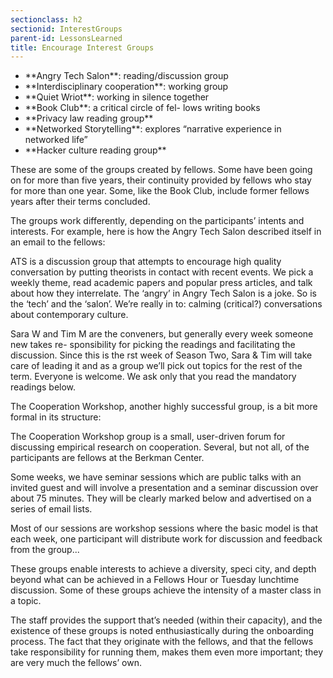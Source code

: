 ```yaml
---
sectionclass: h2
sectionid: InterestGroups
parent-id: LessonsLearned
title: Encourage Interest Groups
---
```

<ul>
<li>**Angry Tech Salon**: reading/discussion group</li>
<li>**Interdisciplinary cooperation**: working group</li>
<li>**Quiet Wriot**: working in silence together</li>
<li>**Book Club**: a critical circle of fel- lows writing books</li>
<li>**Privacy law reading group**</li>
<li>**Networked Storytelling**: explores “narrative experience in networked life”</li>
<li>**Hacker culture reading group**</li>
</ul>
These are some of the groups created by fellows. Some have been going on for more than five years, their continuity provided by fellows who stay for more than one year. Some, like the Book Club, include former fellows years after their terms concluded.

The groups work differently, depending on the participants’ intents and interests. For example, here is how the Angry Tech Salon described itself in an email to the fellows:

ATS is a discussion group that attempts to encourage high quality conversation by putting theorists in contact with recent events. We pick a weekly theme, read academic papers and popular press articles, and talk about how they interrelate. The ‘angry’ in Angry Tech Salon is a joke. So is the ‘tech’ and the ‘salon’. We’re really in to: calming (critical?) conversations about contemporary culture.

Sara W and Tim M are the conveners, but generally every week someone new takes re- sponsibility for picking the readings and facilitating the discussion. Since this is the  rst week of Season Two, Sara & Tim will take care of leading it and as a group we’ll pick out topics for the rest of the term.
Everyone is welcome. We ask only that you read the mandatory readings below.

The Cooperation Workshop, another highly successful group, is a bit more formal in its structure:

The Cooperation Workshop group is a small, user-driven forum for discussing empirical research on cooperation. Several, but not all, of the participants are fellows at the Berkman Center.

Some weeks, we have seminar sessions which are public talks with an invited guest and will involve a presentation and a seminar discussion over about 75 minutes. They will be clearly marked below and advertised on a series of email lists.

Most of our sessions are workshop sessions where the basic model is that each week, one participant will distribute work for discussion and feedback from the group...

These groups enable interests to achieve a diversity, speci city, and depth beyond what can be achieved in a Fellows Hour or Tuesday lunchtime discussion. Some of these groups achieve the intensity of a master class in a topic.

The staff provides the support that’s needed (within their capacity), and the existence of these groups is noted enthusiastically during the onboarding process. The fact that they originate with the fellows, and that the fellows take responsibility for running them, makes them even more important; they are very much the fellows’ own.
